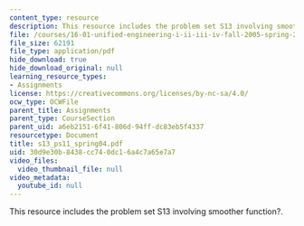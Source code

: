 ```yaml
---
content_type: resource
description: This resource includes the problem set S13 involving smoother function?.
file: /courses/16-01-unified-engineering-i-ii-iii-iv-fall-2005-spring-2006/30d9e30b8438cc740dc16a4c7a65e7a7_s13_ps11_spring04.pdf
file_size: 62191
file_type: application/pdf
hide_download: true
hide_download_original: null
learning_resource_types:
- Assignments
license: https://creativecommons.org/licenses/by-nc-sa/4.0/
ocw_type: OCWFile
parent_title: Assignments
parent_type: CourseSection
parent_uid: a6eb2151-6f41-806d-94ff-dc83eb5f4337
resourcetype: Document
title: s13_ps11_spring04.pdf
uid: 30d9e30b-8438-cc74-0dc1-6a4c7a65e7a7
video_files:
  video_thumbnail_file: null
video_metadata:
  youtube_id: null
---
```

This resource includes the problem set S13 involving smoother function?.